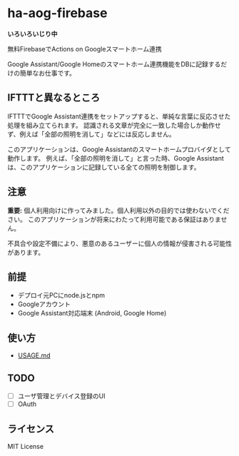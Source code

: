 # ha-aog-firebase
**いろいろいじり中**

無料FirebaseでActions on Googleスマートホーム連携

Google Assistant/Google Homeのスマートホーム連携機能をDBに記録するだけの簡単なお仕事です。

## IFTTTと異なるところ
IFTTTでGoogle Assistant連携をセットアップすると、単純な言葉に反応させた処理を組み立てられます。
認識される文章が完全に一致した場合しか動作せず、例えば「全部の照明を消して」などには反応しません。

このアプリケーションは、Google Assistantのスマートホームプロバイダとして動作します。
例えば、「全部の照明を消して」と言った時、Google Assistantは、このアプリケーションに記録している全ての照明を制御します。

## 注意
**重要:** 個人利用向けに作ってみました。個人利用以外の目的では使わないでください。
このアプリケーションが将来にわたって利用可能である保証はありません。

不具合や設定不備により、悪意のあるユーザーに個人の情報が侵害される可能性があります。

## 前提
- デプロイ元PCにnode.jsとnpm
- Googleアカウント
- Google Assistant対応端末 (Android, Google Home)

## 使い方
- [USAGE.md](USAGE.md)

## TODO
- [ ] ユーザ管理とデバイス登録のUI
- [ ] OAuth

## ライセンス
MIT License
